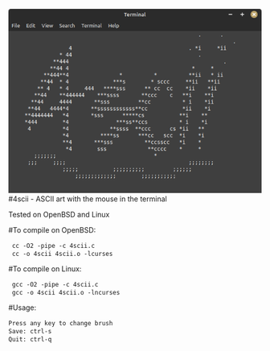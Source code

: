 ![4scii](file.png)
#4scii - ASCII art with the mouse in the terminal

Tested on OpenBSD and Linux

#To compile on OpenBSD:
```
 cc -O2 -pipe -c 4scii.c
 cc -o 4scii 4scii.o -lcurses
```

#To compile on Linux:
```
 gcc -O2 -pipe -c 4scii.c
 gcc -o 4scii 4scii.o -lncurses
```
#Usage:
```
Press any key to change brush
Save: ctrl-s
Quit: ctrl-q
```
